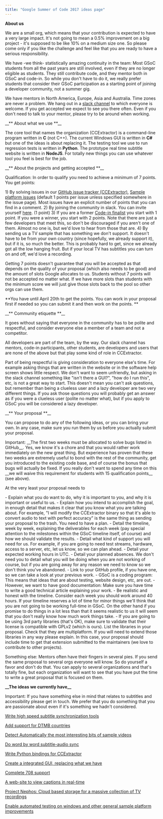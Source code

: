 ```yaml
---
title: "Google Summer of Code 2017 ideas page"
---
```



**About us**

We are a small org, which means that your contribution is expected to
have a very large impact. It's not going to mean a 0.5% improvement on
a big project - it's supposed to be like 10% on a medium size one. So
please come only if you like the challenge and feel like that you are
ready to have a serious responsibility.

We have -we think- statistically amazing continuity in the team: Most
GSoC students from all the past years are still involved, even if they
are no longer eligible as students. They still contribute code, and they
mentor both in GSoC and code-in. So while you don't have to do it, we
really prefer students that consider their GSoC participation as a
starting point of joining a developer community, not a summer gig.

We have mentors in North America, Europe, Asia and Australia. Time zones
are never a problem. We hang out in a [slack
channel](http://www.ccextractor.org/doku.php?id=private/gsoc/slack_a_communications_tools)
to which everyone is welcome. If you get accepted we expect to see you
there often. Even if you don't need to talk to your mentor, please try
to be around when working.

\_\_** About what we use **\_\_

The core tool that names the organization (CCExtractor) is a
command-line program written in **C** (not C++). The current
Windows GUI is written in **C\#** but one of the ideas is about
replacing it. The testing tool we use to run regression tests is
written in **Python**. The prototype real time subtitle website
is written in **NodeJS**. For totally new things you can use
whatever tool you feel is best for the job.

\_\_** About the projects and getting accepted **\_\_

Qualification: In order to qualify you need to achieve a minimum of 7
points. You get points:

1\) By solving issues in our [GitHub issue tracker
(CCExtractor)](https://github.com/CCExtractor/ccextractor/issues),
[Sample platform
issues](https://github.com/canihavesomecoffee/sample-platform/issues)
(default 1 points per issue unless specified somewhere in the issue
page). Most issues have an explicit number of points that you can find
in a comment. 
2) By joining the community in slack. You can invite
yourself [here](/public/general/support). (1 point) 
3) If
you are a former [Code-in
finalist](https://developers.google.com/open-source/gci/) you
start with 1 point. If you were a winner, you start with 2 points. Note
that there are just a few developers that meet this, so don't be
discouraged if you aren't one of them. Almost no one is, but we'd love
to hear from those that are. 
4) By sending us a TV sample that has
something we don't support. It doesn't have to be from your own
country (since hopefully, we already support it), but if it is, so much
the better. This is probably hard to get, since we already got all the
low hanging fruit. But if your local TV has subtitles you can turn on
and off, we'd love a recording.

Getting 7 points doesn't guarantee that you will be accepted as that
depends on the quality of your proposal (which also needs to be good)
and the amount of slots Google allocates to us. Students without 7
points will not be accepted no matter what. If we have more slots than
students with the minimum score we will just give those slots back to
the pool so other orgs can use them.

 **You have until April 20th to get the points. You can work in
        your proposal first if needed so you can submit it and then work
        on the points. **

\_\_** Community etiquette **\_\_

It goes without saying that everyone in the community has to be polite
and respectful, and consider everyone else a member of a team and not a
competitor.

All developers are part of the team, by the way. Our slack channel has
mentors, code-in participants, other students, are developers and users
that are none of the above but that play some kind of role in
CCExtractor.

Part of being respectful is giving consideration to everyone else's
time. For example asking things that are written in the website or in
the software help screen shows little respect. We don't want to seem
unfriendly, but asking in the slack channel something like "isn't
there a GUI?", "how do I run this", etc, is not a great way to start.
This doesn't mean you can't ask questions, but remember than being a
clueless user and a lazy developer are two very different things. If you
ask those questions you will probably get an answer as if you were a
clueless user (polite no matter what), but if you apply to GSoC you will
be considered a lazy developer.

\_\_** Your proposal **\_\_

You can propose to do any of the following ideas, or you can bring your
own. In any case, make sure you run them by us before you actually
submit your proposal.

Important: \_\_The first two weeks must be allocated to solve bugs
listed in GitHub\_\_. Yes, we know it's a chore and that you would
rather work immediately on the new great thing. But experience has
proven that these two weeks are extremely useful to bond with the rest
of the community, get you introduced to the existing code base, and of
course the bonus that bugs will actually be fixed. If you really don't
want to spend any time on this \_\_we will waive this requirement for
students with 15 qualification points\_\_ (see above).

At the very least your proposal needs to

\- Explain what you do want to do, why it is important to you, and why
it is important or useful to us. - Explain how you intend to
accomplish the goal, in enough detail that makes it clear that you know
what you are talking about. For example, "I will modify the CCExtractor
binary so that it's able to convert audio to text with perfect
accuracy" is the same thing as sending your proposal to the trash. You
need to have a plan. - Detail the timeline, week by week, explaining
the deliverables for each week (pay special attention to the milestones
within the GSoC timeline itself, of course) and how we should validate
the results. - Detail what kind of support you will need for us. For
example, if you are going to need test streams, hardware, access to a
server, etc, let us know, so we can plan ahead. - Detail your
expected working hours in UTC. - Detail your planned absences. We
don't need you to detail what you will be doing when you are not
working of course, but if you are going away for any reason we need to
know so we don't think you've abandoned. - Link to your GitHub
profile, if you have one, so we can take a look at your previous
work. - GSoC is a coding program: This means that ideas that are
about testing, website design, etc, are out. - However, we want to
have good documentation: Make sure you have time to write a good
technical article explaining your work. - Be realistic and honest
with the timeline. Consider each week you should work around 40 hours.
If your timeline reserves a lot of time for minor things we'll think
that you are not going to be working full-time in GSoC. On the other
hand if you promise to do things in a lot less than that it seems
realistic to us it will seem that you don't really know how much work
things take. - If you are going to be using 3rd party libraries
(that's OK), make sure to validate that their license is compatible
with GPLv2 (which is ours). List the libraries in your proposal. Check
that they are multiplatform. If you will need to extend those libraries
in any way please explain. In this case, your proposal should include
time to get that extension submitted to the maintainers (we love to
contribute to other projects).

Something else: Mentors often have their fingers in several pies. If you
send the same proposal to several orgs everyone will know. So do
yourself a favor and don't do that. You can apply to several
organizations and that's totally fine, but each organization will want
to see that you have put the time to write a great proposal that is
focused on them.

 **\_\_The ideas we currently have\_\_**

Important: If you have something else in mind that relates to subtitles
and accessibility please get in touch. We prefer that you do something
that you are passionate about even if it's something we hadn't
considered.

[Write high speed subtitle synchronization tools](/public/gsoc/highspeedsync)

[Add support for DTMB countries](/public/gsoc/dtmb)

[Detect Automatically the most interesting bits of sample videos](/public/gsoc/interestingbits)

[Do word by word subtitle-audio sync](/public/gsoc/wordbywordsync)

[Write Python bindings for CCExtractor](/public/gsoc/pythonbindings)

[Create a integrated GUI, replacing what we have](/public/gsoc/integratedgui)

[Complete 708 support](/public/gsoc/complete708support)

[A web-site to view captions in real-time](/public/gsoc/realtimecaptionswebsite)

[Project Nephos: Cloud based storage for a massive collection of TV recordings](/public/gsoc/projectnephos)

[ Enable automated testing on windows and other general sample platform improvements ](/public/gsoc/windowstesting)
